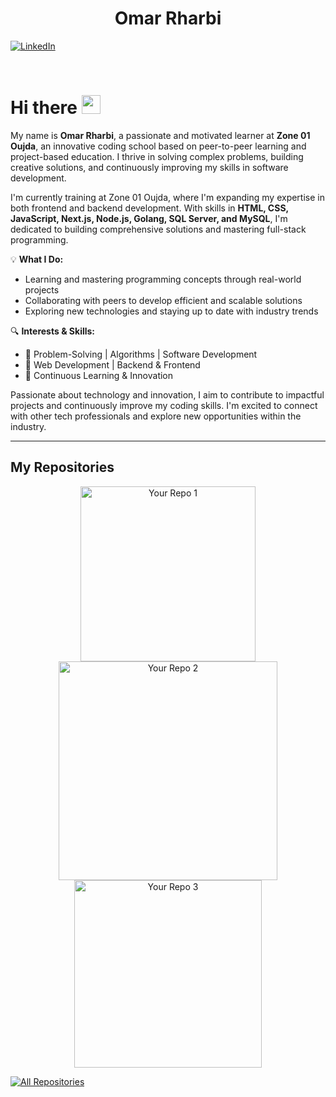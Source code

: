 <h1 style="text-align: center;">
    Omar Rharbi
</h1>

[![LinkedIn](https://img.shields.io/badge/LinkedIn-Omar-informational?style=flat-square&logo=linkedin&logoColor=white)](https://www.linkedin.com/in/omar-rharbi-899679168/)
 
<br>

# Hi there <img src="https://raw.githubusercontent.com/umenzi/umenzi/main/wave.gif" width="30px">

My name is **Omar Rharbi**, a passionate and motivated learner at **Zone 01 Oujda**, an innovative coding school based on peer-to-peer learning and project-based education. I thrive in solving complex problems, building creative solutions, and continuously improving my skills in software development.

I'm currently training at Zone 01 Oujda, where I'm expanding my expertise in both frontend and backend development. With skills in **HTML, CSS, JavaScript, Next.js, Node.js, Golang, SQL Server, and MySQL**, I'm dedicated to building comprehensive solutions and mastering full-stack programming.

💡 **What I Do:**
- Learning and mastering programming concepts through real-world projects
- Collaborating with peers to develop efficient and scalable solutions
- Exploring new technologies and staying up to date with industry trends

🔍 **Interests & Skills:**
- 🔹 Problem-Solving | Algorithms | Software Development
- 🔹 Web Development | Backend & Frontend
- 🔹 Continuous Learning & Innovation

Passionate about technology and innovation, I aim to contribute to impactful projects and continuously improve my coding skills. I'm excited to connect with other tech professionals and explore new opportunities within the industry.

---

## My Repositories

<p align="center">
  <!-- Add your repositories here -->
  <a href="https://github.com/your-username/your-repo-1">
    <img width="280" src="https://github-readme-stats.vercel.app/api/pin/?username=your-username&repo=your-repo-1&theme=react&bg_color=1F222E&title_color=F85D7F&hide_border=true&icon_color=F8D866&show_icons=false" align="center" alt="Your Repo 1"/>
  </a>
  <a href="https://github.com/your-username/your-repo-2">
    <img width="350" src="https://github-readme-stats.vercel.app/api/pin/?username=your-username&repo=your-repo-2&theme=react&bg_color=1F222E&title_color=F85D7F&hide_border=true&icon_color=F8D866&show_icons=false" align="center" alt="Your Repo 2"/>
  </a>
  <a href="https://github.com/your-username/your-repo-3">
    <img width="300" src="https://github-readme-stats.vercel.app/api/pin/?username=your-username&repo=your-repo-3&theme=react&bg_color=1F222E&title_color=F85D7F&hide_border=true&icon_color=F8D866&show_icons=false" align="center" alt="Your Repo 3" />
  </a>
</p>

<a href="https://github.com/your-username?tab=repositories"><img alt="All Repositories" title="All Repositories" src="https://custom-icon-badges.demolab.com/badge/-Click%20Here%20For%20All%20My%20Repos-1F222E?style=for-the-badge&logoColor=white&logo=repo"/></a>
